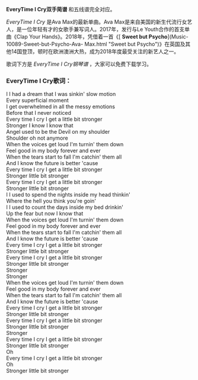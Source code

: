 

**EveryTime I Cry双手简谱** 和五线谱完全对应。

_EveryTime I Cry_ 是Ava Max的最新单曲。Ava
Max是来自美国的新生代流行女艺人，是一位年轻有才的女歌手兼写词人。2017年，发行与Le Youth合作的首支单曲《Clap Your
Hands》。2018年，凭借着一首《[ **Sweet but Psycho**](Music-10089-Sweet-but-Psycho-Ava-
Max.html "Sweet but Psycho")》在英国及其他14国登顶，顿时在欧洲澳洲大热，成为2018年度最受关注的新艺人之一。

歌词下方是 _EveryTime I Cry钢琴谱_ ，大家可以免费下载学习。

### EveryTime I Cry歌词：

I I had a dream that I was sinkin' slow motion  
Every superficial moment  
I get overwhelmed in all the messy emotions  
Before that I never noticed  
Every time I cry I get a little bit stronger  
Stronger I know I know that  
Angel used to be the Devil on my shoulder  
Shoulder oh not anymore  
When the voices get loud I'm turnin' them down  
Feel good in my body forever and ever  
When the tears start to fall I'm catchin' them all  
And I know the future is better 'cause  
Every time I cry I get a little bit stronger  
Stronger little bit stronger  
Every time I cry I get a little bit stronger  
Stronger little bit stronger  
I I used to spend the nights inside my head thinkin'  
Where the hell you think you're goin'  
I I used to count the days inside my bed drinkin'  
Up the fear but now I know that  
When the voices get loud I'm turnin' them down  
Feel good in my body forever and ever  
When the tears start to fall I'm catchin' them all  
And I know the future is better 'cause  
Every time I cry I get a little bit stronger  
Stronger little bit stronger  
Every time I cry I get a little bit stronger  
Stronger little bit stronger  
Stronger  
Stronger  
When the voices get loud I'm turnin' them down  
Feel good in my body forever and ever  
When the tears start to fall I'm catchin' them all  
And I know the future is better 'cause  
Every time I cry I get a little bit stronger  
Stronger little bit stronger  
Every time I cry I get a little bit stronger  
Stronger little bit stronger  
Stronger  
Every time I cry I get a little bit stronger  
Stronger little bit stronger  
Oh  
Every time I cry I get a little bit stronger  
Oh  
Stronger little bit stronger

